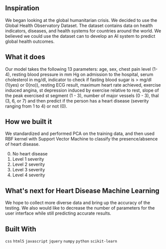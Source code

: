 ## Inspiration
We began looking at the global humanitarian crisis. We decided to use the Global Health Observatory Dataset. The dataset contains data on health indicators, diseases, and health systems for countries around the world. We believed we could use the dataset can to develop an AI system to predict global health outcomes.

## What it does
Our model takes the following 13 parameters: age, sex, chest pain level (1-4), resting blood pressure in mm Hg on admission to the hospital, serum cholesterol in mg/dl, indicator to check if fasting blood sugar is > mg/dl (1(yes) or 0(no)), resting ECG result, maximum heart rate achieved, exercise induced angina, st depression induced by exercise relative to rest, slope of the peak exercised st segment (1 - 3), number of major vessels (0 - 3), thal (3, 6, or 7) and then predict if the person has a heart disease (severity ranging from 1 to 4) or not (0).

## How we built it
We standardized and performed PCA on the training data, and then used RBF kernel with Support Vector Machine to classify the presence/absence of heart disease.

0. No heart disease 
1. Level 1 severity 
2. Level 2 severity 
3. Level 3 severity 
4. Level 4 severity

## What's next for Heart Disease Machine Learning
We hope to collect more diverse data and bring up the accuracy of the testing. We also would like to decrease the number of parameters for the user interface while still predicting accurate results.

## Built With
`css` `html5` `javascript` `jquery` `numpy` `python` `scikit-learn`
